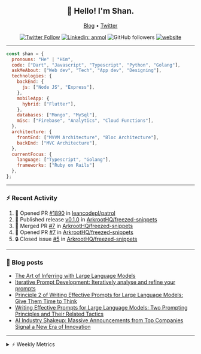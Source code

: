 <h2 align="center">👋 Hello! I'm Shan.</h2>
<p align="center">
  <a href="https://medium.com/feed/@shan-shaji">Blog</a> •
  <a href="https://twitter.com/intent/follow?screen_name=shan__shaji">Twitter</a>
</p>

<p align="center"><a href="https://twitter.com/intent/follow?screen_name=shan__shaji"><img src="https://img.shields.io/twitter/follow/shan__shaji?style=flat" alt="Twitter Follow"></a>
<a href="https://www.linkedin.com/in/shan-shaji/"><img src="https://img.shields.io/badge/shan-shaji?style=flat-square&amp;logo=Linkedin&amp;logoColor=white&amp;link=https://www.linkedin.com/in/shan-shaji/" alt="Linkedin: anmol"></a>
<img src="https://img.shields.io/github/followers/shan-shaji?label=Follow&amp;style=social" alt="GitHub followers">
<a href="http://shan-shaji.github.io/"><img src="https://img.shields.io/badge/Website-46a2f1.svg?&amp;style=flat-square&amp;logo=Google-Chrome&amp;logoColor=white&amp;link=http://shan-shaji.github.io/" alt="website"></a></p>

<hr>

```javascript
const shan = {
  pronouns: "He" | "Him",
  code: ["Dart", "Javascript", "Typescript", "Python", "Golang"],
  askMeAbout: ["Web dev", "Tech", "App dev", "Designing"],
  technologies: {
    backEnd: {
      js: ["Node JS", "Express"],
    },
    mobileApp: {
      hybrid: ["Flutter"],
    },
    databases: ["Mongo", "MySql"],
    misc: ["Firebase", "Analytics", "Cloud Functions"],
  },
  architecture: {
    frontEnd: ["MVVM Architecture", "Bloc Architecture"],
    backEnd: ["MVC Architecture"],
  },
  currentFocus: {
    language: ["Typescript", "Golang"],
    frameworks: ["Ruby on Rails"]
  },
};
```

---

### ⚡ Recent Activity

<!--START_SECTION:activity-->
1. 💪 Opened PR [#1890](https://github.com/leancodepl/patrol/pull/1890) in [leancodepl/patrol](https://github.com/leancodepl/patrol)
2. 🚀 Published release [v0.1.0](https://github.com/ArkrootHQ/freezed-snippets/releases/tag/v0.1.0) in [ArkrootHQ/freezed-snippets](https://github.com/ArkrootHQ/freezed-snippets)
3. 🎉 Merged PR [#7](https://github.com/ArkrootHQ/freezed-snippets/pull/7) in [ArkrootHQ/freezed-snippets](https://github.com/ArkrootHQ/freezed-snippets)
4. 💪 Opened PR [#7](https://github.com/ArkrootHQ/freezed-snippets/pull/7) in [ArkrootHQ/freezed-snippets](https://github.com/ArkrootHQ/freezed-snippets)
5. 🔒 Closed issue [#5](https://github.com/ArkrootHQ/freezed-snippets/issues/5) in [ArkrootHQ/freezed-snippets](https://github.com/ArkrootHQ/freezed-snippets)
<!--END_SECTION:activity-->

---

### 📕 Blog posts

<!-- BLOG-POST-LIST:START -->
- [The Art of Inferring with Large Language Models](https://dev.to/arkroot/the-art-of-inferring-with-large-language-models-243m)
- [Iterative Prompt Development: Iteratively analyse and refine your prompts](https://dev.to/arkroot/iterative-prompt-development-iteratively-analyse-and-refine-your-prompts-3ibl)
- [Principle 2 of Writing Effective Prompts for Large Language Models: Give Them Time to Think](https://dev.to/arkroot/principle-2-of-writing-effective-prompts-for-large-language-models-give-them-time-to-think-25j3)
- [Writing Effective Prompts for Large Language Models: Two Prompting Principles and Their Related Tactics](https://dev.to/arkroot/writing-effective-prompts-for-large-language-models-two-prompting-principles-and-their-related-tactics-151a)
- [AI Industry Shakeup: Massive Announcements from Top Companies Signal a New Era of Innovation](https://dev.to/shanshaji/ai-industry-shakeup-massive-announcements-from-top-companies-signal-a-new-era-of-innovation-pj7)
<!-- BLOG-POST-LIST:END -->

<hr>
<details>
    <summary>⚡ Weekly Metrics</summary>
    <p>
    
<!--START_SECTION:waka-->
![Code Time](http://img.shields.io/badge/Code%20Time-2%2C743%20hrs%2045%20mins-blue)

![Profile Views](http://img.shields.io/badge/Profile%20Views-1-blue)

**🐱 My GitHub Data** 

> 📦 ? Used in GitHub's Storage 
 > 
> 🏆 627 Contributions in the Year 2023
 > 
> 💼 Opted to Hire
 > 
> 📜 127 Public Repositories 
 > 
> 🔑 0 Private Repositories 
 > 
**I'm a Night 🦉** 

```text
🌞 Morning                7337 commits        ████░░░░░░░░░░░░░░░░░░░░░   15.69 % 
🌆 Daytime                13839 commits       ███████░░░░░░░░░░░░░░░░░░   29.60 % 
🌃 Evening                19049 commits       ██████████░░░░░░░░░░░░░░░   40.74 % 
🌙 Night                  6531 commits        ███░░░░░░░░░░░░░░░░░░░░░░   13.97 % 
```
📅 **I'm Most Productive on Thursday** 

```text
Monday                   7752 commits        ████░░░░░░░░░░░░░░░░░░░░░   16.58 % 
Tuesday                  7956 commits        ████░░░░░░░░░░░░░░░░░░░░░   17.02 % 
Wednesday                5963 commits        ███░░░░░░░░░░░░░░░░░░░░░░   12.75 % 
Thursday                 8921 commits        █████░░░░░░░░░░░░░░░░░░░░   19.08 % 
Friday                   8776 commits        █████░░░░░░░░░░░░░░░░░░░░   18.77 % 
Saturday                 3695 commits        ██░░░░░░░░░░░░░░░░░░░░░░░   07.90 % 
Sunday                   3693 commits        ██░░░░░░░░░░░░░░░░░░░░░░░   07.90 % 
```


📊 **This Week I Spent My Time On** 

```text
🕑︎ Time Zone: Asia/Kolkata

💬 Programming Languages: 
TypeScript               42 mins             ██████████████████████░░░   88.34 % 
JSON                     4 mins              ██░░░░░░░░░░░░░░░░░░░░░░░   08.88 % 
Dart                     1 min               █░░░░░░░░░░░░░░░░░░░░░░░░   02.54 % 
Other                    0 secs              ░░░░░░░░░░░░░░░░░░░░░░░░░   00.23 % 
TSConfig                 0 secs              ░░░░░░░░░░░░░░░░░░░░░░░░░   00.01 % 

🔥 Editors: 
VS Code                  48 mins             █████████████████████████   100.00 % 

🐱‍💻 Projects: 
test_app                 42 mins             ██████████████████████░░░   88.58 % 
turbo-flutter            5 mins              ███░░░░░░░░░░░░░░░░░░░░░░   11.42 % 

💻 Operating System: 
Mac                      48 mins             █████████████████████████   100.00 % 
```

**I Mostly Code in Dart** 

```text
Dart                     53 repos            ████████████░░░░░░░░░░░░░   46.90 % 
Python                   6 repos             █░░░░░░░░░░░░░░░░░░░░░░░░   05.31 % 
TypeScript               4 repos             █░░░░░░░░░░░░░░░░░░░░░░░░   03.54 % 
C++                      3 repos             █░░░░░░░░░░░░░░░░░░░░░░░░   02.65 % 
Shell                    1 repo              ░░░░░░░░░░░░░░░░░░░░░░░░░   00.88 % 
```




 Last Updated on 13/11/2023 18:49:46 UTC
<!--END_SECTION:waka-->

</p>
 </details>
